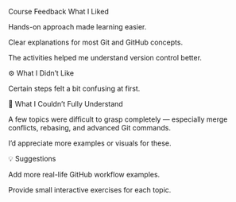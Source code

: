 Course Feedback
 What I Liked

Hands-on approach made learning easier.

Clear explanations for most Git and GitHub concepts.

The activities helped me understand version control better.

⚙️ What I Didn’t Like

Certain steps felt a bit confusing at first.

🤔 What I Couldn’t Fully Understand

A few topics were difficult to grasp completely — especially merge conflicts, rebasing, and advanced Git commands.

I’d appreciate more examples or visuals for these.

💡 Suggestions

Add more real-life GitHub workflow examples.

Provide small interactive exercises for each topic.
